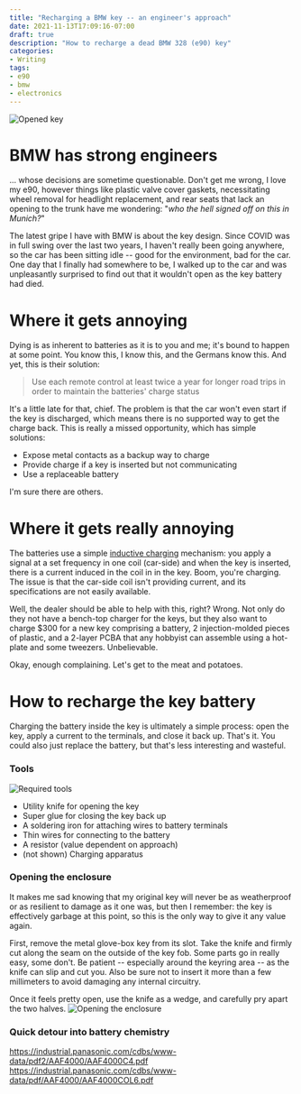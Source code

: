 ```yaml
---
title: "Recharging a BMW key -- an engineer's approach"
date: 2021-11-13T17:09:16-07:00
draft: true
description: "How to recharge a dead BMW 328 (e90) key"
categories:
- Writing
tags:
- e90
- bmw
- electronics
---
```


![Opened key](/recharge_bmw_key/opened.jpg)

# BMW has strong engineers
... whose decisions are sometime questionable. Don't get me wrong, I love my e90, however things like plastic
valve cover gaskets, necessitating wheel removal for headlight replacement, and rear seats that lack an opening
to the trunk have me wondering: "_who the hell signed off on this in Munich?_"


The latest gripe I have with BMW is about the key design. Since COVID was in full swing over the last two years,
I haven't really been going anywhere, so the car has been sitting idle -- good for the environment, bad for the car.
One day that I finally had somewhere to be, I walked up to the car and was unpleasantly surprised to find out that
it wouldn't open as the key battery had died.

# Where it gets annoying
Dying is as inherent to batteries as it is to you and me; it's bound to happen at some point. You know this, I know this,
and the Germans know this. And yet, this is their solution:

> Use each remote control at least twice a year for longer road trips in order to maintain the batteries' charge status

It's a little late for that, chief. The problem is that the car won't even start if the key is discharged, which means 
there is no supported way to get the charge back. This is really a missed opportunity, which has simple solutions:

* Expose metal contacts as a backup way to charge
* Provide charge if a key is inserted but not communicating
* Use a replaceable battery

I'm sure there are others.

# Where it gets really annoying
The batteries use a simple [inductive charging](https://en.wikipedia.org/wiki/Inductive_charging) mechanism: you apply a
signal at a set frequency in one coil (car-side) and when the key is inserted, there is a current induced in the coil in
in the key. Boom, you're charging. The issue is that the car-side coil isn't providing current, and its specifications
are not easily available.

Well, the dealer should be able to help with this, right? Wrong. Not only do they not have a bench-top charger for the 
keys, but they also want to charge $300 for a new key comprising a battery, 2 injection-molded pieces of
plastic, and a 2-layer PCBA that any hobbyist can assemble using a hot-plate and some tweezers. Unbelievable.

Okay, enough complaining. Let's get to the meat and potatoes.

# How to recharge the key battery
Charging the battery inside the key is ultimately a simple process: open the key, apply a current to the terminals,
and close it back up. That's it. You could also just replace the battery, but that's less interesting and wasteful.

### Tools
![Required tools](/recharge_bmw_key/tools.jpg)
* Utility knife for opening the key
* Super glue for closing the key back up
* A soldering iron for attaching wires to battery terminals
* Thin wires for connecting to the battery
* A resistor (value dependent on approach)
* (not shown) Charging apparatus

### Opening the enclosure
It makes me sad knowing that my original key will never be as weatherproof or as resilient to damage as
it one was, but then I remember: the key is effectively garbage at this point, so this is the only way to
give it any value again.

First, remove the metal glove-box key from its slot. 
Take the knife and firmly cut along the seam on the outside of the key fob. Some parts go in really easy, some don't.
Be patient -- especially around the keyring area -- as the knife can slip and cut you. Also be sure not to insert it
more than a few millimeters to avoid damaging any internal circuitry.

Once it feels pretty open, use the knife as a wedge, and carefully pry apart the two halves.
![Opening the enclosure](/recharge_bmw_key/opening.jpg)

### Quick detour into battery chemistry
https://industrial.panasonic.com/cdbs/www-data/pdf2/AAF4000/AAF4000C4.pdf
https://industrial.panasonic.com/cdbs/www-data/pdf/AAF4000/AAF4000COL6.pdf
